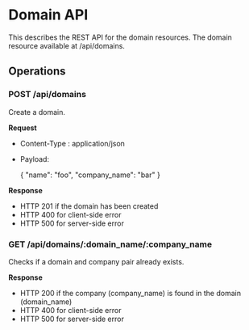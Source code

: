 # Domain API

This describes the REST API for the domain resources. The domain resource available at /api/domains.

## Operations

### POST /api/domains

Create a domain.

**Request**

- Content-Type : application/json
- Payload:

    {
      "name": "foo",
      "company_name": "bar"
    }

**Response**

- HTTP 201 if the domain has been created
- HTTP 400 for client-side error
- HTTP 500 for server-side error

### GET /api/domains/:domain_name/:company_name

Checks if a domain and company pair already exists.

**Response**

- HTTP 200 if the company (company_name) is found in the domain (domain_name)
- HTTP 400 for client-side error
- HTTP 500 for server-side error
